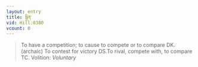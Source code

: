 ```yaml
---
layout: entry
title: སྒྲིན་
vid: Hill:0380
vcount: 0
---
```

> To have a competition; to cause to compete or to compare DK\. (archaic) To contest for victory DS\.To rival, compete with, to compare TC\.
> Volition: _Voluntary_


